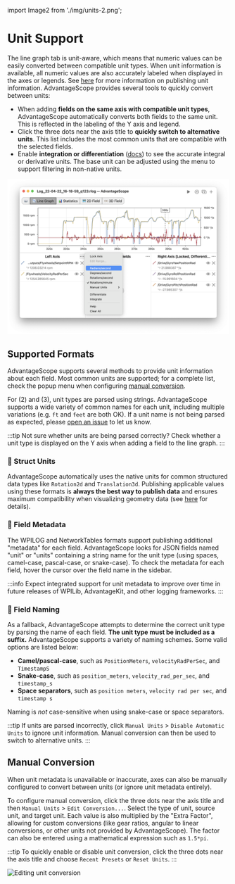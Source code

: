 import Image2 from './img/units-2.png';

# Unit Support

The line graph tab is unit-aware, which means that numeric values can be easily converted between compatible unit types. When unit information is available, all numeric values are also accurately labeled when displayed in the axes or legends. See [here](#supported-formats) for more information on publishing unit information. AdvantageScope provides several tools to quickly convert between units:

- When adding **fields on the same axis with compatible unit types**, AdvantageScope automatically converts both fields to the same unit. This is reflected in the labeling of the Y axis and legend.
- Click the three dots near the axis title to **quickly switch to alternative units**. This list includes the most common units that are compatible with the selected fields.
- Enable **integration or differentiation** ([docs](/tab-reference/line-graph/#integration--differentiation)) to see the accurate integral or derivative units. The base unit can be adjusted using the menu to support filtering in non-native units.

![Unit-aware graphing](./img/units-1.png)

## Supported Formats

AdvantageScope supports several methods to provide unit information about each field. Most common units are supported; for a complete list, check the popup menu when configuring [manual conversion](#manual-conversion).

For (2) and (3), unit types are parsed using strings. AdvantageScope supports a wide variety of common names for each unit, including multiple variations (e.g. `ft` and `feet` are both OK). If a unit name is not being parsed as expected, please [open an issue](https://github.com/Mechanical-Advantage/AdvantageScope/issues) to let us know.

:::tip
Not sure whether units are being parsed correctly? Check whether a unit type is displayed on the Y axis when adding a field to the line graph.
:::

### 🥇 Struct Units

AdvantageScope automatically uses the native units for common structured data types like `Rotation2d` and `Translation3d`. Publishing applicable values using these formats is **always the best way to publish data** and ensures maximum compatibility when visualizing geometry data (see [here](/overview/legacy-formats) for details).

### 🥈 Field Metadata

The WPILOG and NetworkTables formats support publishing additional "metadata" for each field. AdvantageScope looks for JSON fields named "unit" or "units" containing a string name for the unit type (using spaces, camel-case, pascal-case, or snake-case). To check the metadata for each field, hover the cursor over the field name in the sidebar.

:::info
Expect integrated support for unit metadata to improve over time in future releases of WPILib, AdvantageKit, and other logging frameworks.
:::

### 🥉 Field Naming

As a fallback, AdvantageScope attempts to determine the correct unit type by parsing the name of each field. **The unit type must be included as a suffix.** AdvantageScope supports a variety of naming schemes. Some valid options are listed below:

- **Camel/pascal-case**, such as `PositionMeters`, `velocityRadPerSec`, and `TimestampS`
- **Snake-case**, such as `position_meters`, `velocity_rad_per_sec`, and `timestamp_s`
- **Space separators**, such as `position meters`, `velocity rad per sec`, and `timestamp s`

Naming is _not_ case-sensitive when using snake-case or space separators.

:::tip
If units are parsed incorrectly, click `Manual Units` > `Disable Automatic Units` to ignore unit information. Manual conversion can then be used to switch to alternative units.
:::

## Manual Conversion

When unit metadata is unavailable or inaccurate, axes can also be manually configured to convert between units (or ignore unit metadata entirely).

To configure manual conversion, click the three dots near the axis title and then `Manual Units` > `Edit Conversion...`. Select the type of unit, source unit, and target unit. Each value is also multiplied by the "Extra Factor", allowing for custom conversions (like gear ratios, angular to linear conversions, or other units not provided by AdvantageScope). The factor can also be entered using a mathematical expression such as `1.5*pi`.

:::tip
To quickly enable or disable unit conversion, click the three dots near the axis title and choose `Recent Presets` or `Reset Units`.
:::

<img src={Image2} alt="Editing unit conversion" height="250" />
